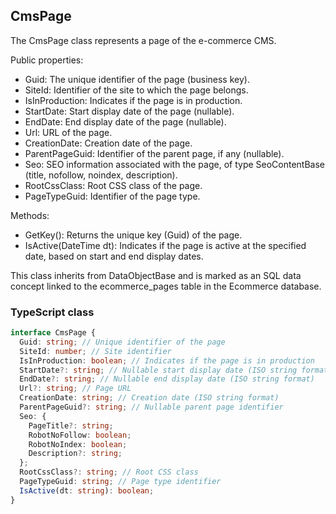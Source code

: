 ﻿## CmsPage

The CmsPage class represents a page of the e-commerce CMS.

Public properties:
- Guid: The unique identifier of the page (business key).
- SiteId: Identifier of the site to which the page belongs.
- IsInProduction: Indicates if the page is in production.
- StartDate: Start display date of the page (nullable).
- EndDate: End display date of the page (nullable).
- Url: URL of the page.
- CreationDate: Creation date of the page.
- ParentPageGuid: Identifier of the parent page, if any (nullable).
- Seo: SEO information associated with the page, of type SeoContentBase (title, nofollow, noindex, description).
- RootCssClass: Root CSS class of the page.
- PageTypeGuid: Identifier of the page type.

Methods:
- GetKey(): Returns the unique key (Guid) of the page.
- IsActive(DateTime dt): Indicates if the page is active at the specified date, based on start and end display dates.

This class inherits from DataObjectBase and is marked as an SQL data concept linked to the ecommerce_pages table in the Ecommerce database.

### TypeScript class
```typescript
interface CmsPage {
  Guid: string; // Unique identifier of the page
  SiteId: number; // Site identifier
  IsInProduction: boolean; // Indicates if the page is in production
  StartDate?: string; // Nullable start display date (ISO string format)
  EndDate?: string; // Nullable end display date (ISO string format)
  Url?: string; // Page URL
  CreationDate: string; // Creation date (ISO string format)
  ParentPageGuid?: string; // Nullable parent page identifier
  Seo: {
    PageTitle?: string;
    RobotNoFollow: boolean;
    RobotNoIndex: boolean;
    Description?: string;
  };
  RootCssClass?: string; // Root CSS class
  PageTypeGuid: string; // Page type identifier
  IsActive(dt: string): boolean;
}
```